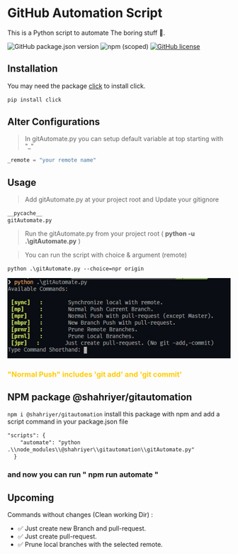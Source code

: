 # GitHub Automation Script

This is a Python script to automate The boring stuff 🚀.

![GitHub package.json version](https://img.shields.io/github/package-json/v/vcshahriyer/GitAutomation) ![npm (scoped)](https://img.shields.io/npm/v/@shahriyer/gitautomation) [![GitHub license](https://img.shields.io/github/license/vcshahriyer/GitAutomation)](https://github.com/vcshahriyer/GitAutomation/blob/master/LICENSE)

## Installation

You may need the package [click](https://pypi.org/project/click/) to install click.

```bash
pip install click
```

## Alter Configurations

> In gitAutomate.py you can setup default variable at top starting with "\_"

```python
_remote = "your remote name"
```

## Usage

> Add gitAutomate.py at your project root and Update your gitignore

```
__pycache__
gitAutomate.py
```

> Run the gitAutomate.py from your project root ( **python -u .\gitAutomate.py** )

> You can run the script with choice & argument (remote)

```
python .\gitAutomate.py --choice=npr origin
```

![Commands](./assets/Annotation.jpg)

### <span style="color:#FFCC00">"Normal Push" includes 'git add' and 'git commit'<span></span>

## NPM package @shahriyer/gitautomation

`npm i @shahriyer/gitautomation`
install this package with npm and add a script command in your package.json file

```
"scripts": {
    "automate": "python .\\node_modules\\@shahriyer\\gitautomation\\gitAutomate.py"
  }
```

### and now you can run **" npm run automate "**

## Upcoming

Commands without changes (Clean working Dir) :

- ✅ Just create new Branch and pull-request.
- ✅ Just create pull-request.
- ✅ Prune local branches with the selected remote.
